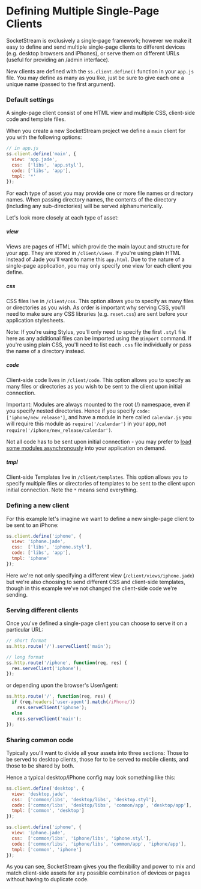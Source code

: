 # Defining Multiple Single-Page Clients

SocketStream is exclusively a single-page framework; however we make it easy to define and send multiple single-page clients to different devices (e.g. desktop browsers and iPhones), or serve them on different URLs (useful for providing an /admin interface).

New clients are defined with the `ss.client.define()` function in your `app.js` file. You may define as many as you like, just be sure to give each one a unique name (passed to the first argument).


### Default settings

A single-page client consist of one HTML view and multiple CSS, client-side code and template files.

When you create a new SocketStream project we define a `main` client for you with the following options:

```javascript
// in app.js
ss.client.define('main', {
  view: 'app.jade',
  css:  ['libs', 'app.styl'],
  code: ['libs', 'app'],
  tmpl: '*'
});
```

For each type of asset you may provide one or more file names or directory names. When passing directory names, the contents of the directory (including any sub-directories) will be served alphanumerically.

Let's look more closely at each type of asset:

##### view
Views are pages of HTML which provide the main layout and structure for your app. They are stored in `/client/views`. If you're using plain HTML instead of Jade you'll want to name this `app.html`. Due to the nature of a single-page application, you may only specify one view for each client you define.

##### css
CSS files live in `/client/css`. This option allows you to specify as many files or directories as you wish. As order is important why serving CSS, you'll need to make sure any CSS libraries (e.g. `reset.css`) are sent before your application stylesheets.

Note: If you're using Stylus, you'll only need to specify the first `.styl` file here as any additional files can be imported using the `@import` command. If you're using plain CSS, you'll need to list each `.css` file individually or pass the name of a directory instead.

##### code
Client-side code lives in `/client/code`. This option allows you to specify as many files or directories as you wish to be sent to the client upon initial connection.

Important: Modules are always mounted to the root (/) namespace, even if you specify nested directories.  Hence if you specify `code: ['iphone/new_release']`, and have a module in here called `calendar.js` you will require this module as `require('/calendar')` in your app, not `require('/iphone/new_release/calendar')`. 

Not all code has to be sent upon initial connection - you may prefer to [load some modules asynchronously](https://github.com/socketstream/socketstream/blob/master/doc/guide/en/loading_assets_on_demand.md) into your application on demand.

##### tmpl
Client-side Templates live in `/client/templates`. This option allows you to specify multiple files or directories of templates to be sent to the client upon initial connection. Note the `*` means send everything.


### Defining a new client

For this example let's imagine we want to define a new single-page client to be sent to an iPhone:

```javascript
ss.client.define('iphone', {
  view: 'iphone.jade',
  css:  ['libs', 'iphone.styl'],
  code: ['libs', 'app'],
  tmpl: 'iphone'
});
```

Here we're not only specifying a different view (`/client/views/iphone.jade`) but we're also choosing to send different CSS and client-side templates, though in this example we've not changed the client-side code we're sending.


### Serving different clients

Once you've defined a single-page client you can choose to serve it on a particular URL:

```javascript
// short format
ss.http.route('/').serveClient('main');

// long format
ss.http.route('/iphone', function(req, res) {
  res.serveClient('iphone');
});
```

or depending upon the browser's UserAgent:

```javascript
ss.http.route('/', function(req, res) {
  if (req.headers['user-agent'].match(/iPhone/))
    res.serveClient('iphone');
  else
    res.serveClient('main');
});
```

### Sharing common code

Typically you'll want to divide all your assets into three sections: Those to be served to desktop clients, those for to be served to mobile clients, and those to be shared by both.

Hence a typical desktop/iPhone config may look something like this:

```javascript
ss.client.define('desktop', {
  view: 'desktop.jade',
  css:  ['common/libs', 'desktop/libs', 'desktop.styl'],
  code: ['common/libs', 'desktop/libs', 'common/app', 'desktop/app'],
  tmpl: ['common', 'desktop']
});

ss.client.define('iphone', {
  view: 'iphone.jade',
  css:  ['common/libs', 'iphone/libs', 'iphone.styl'],
  code: ['common/libs', 'iphone/libs', 'common/app', 'iphone/app'],
  tmpl: ['common', 'iphone']
});
```

As you can see, SocketStream gives you the flexibility and power to mix and match client-side assets for any possible combination of devices or pages without having to duplicate code.
